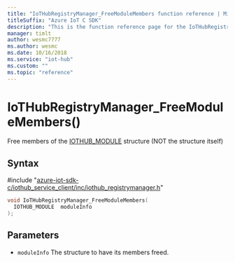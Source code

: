 ```yaml
---                             
title: "IoTHubRegistryManager_FreeModuleMembers function reference | Microsoft Docs" 
titleSuffix: "Azure IoT C SDK"            
description: "This is the function reference page for the IoTHubRegistryManager_FreeModuleMembers() function in the Azure IoT C SDK. This SDK is used with Azure IoT Hub and Azure IoT Hub Device Provisioning Service"            
manager: timlt                 
author: wesmc7777              
ms.author: wesmc               
ms.date: 10/16/2018                    
ms.service: "iot-hub"             
ms.custom: ""                
ms.topic: "reference"        
---                            
```


# IoTHubRegistryManager_FreeModuleMembers()

Free members of the [IOTHUB_MODULE](../iothub-registrymanager-h.md#iothub_module) structure (NOT the structure itself)

## Syntax

\#include "[azure-iot-sdk-c/iothub_service_client/inc/iothub_registrymanager.h](../iothub-registrymanager-h.md)"  
```C
void IoTHubRegistryManager_FreeModuleMembers(
  IOTHUB_MODULE  moduleInfo
);
```

## Parameters
* `moduleInfo` The structure to have its members freed.

